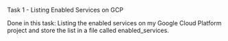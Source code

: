 Task 1 - Listing Enabled Services on GCP

Done in this task:
Listing the enabled services on my Google Cloud Platform project and store the list in a file called enabled_services.
